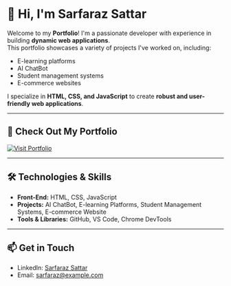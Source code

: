 # 👋 Hi, I'm Sarfaraz Sattar

Welcome to my **Portfolio**! I'm a passionate developer with experience in building **dynamic web applications**.  
This portfolio showcases a variety of projects I've worked on, including:

- E-learning platforms  
- AI ChatBot  
- Student management systems  
- E-commerce websites  

I specialize in **HTML, CSS, and JavaScript** to create **robust and user-friendly web applications**.  

---

## 🔗 Check Out My Portfolio

[![Visit Portfolio](https://img.shields.io/badge/Visit-My%20Portfolio-blue?style=for-the-badge&logo=github)](https://sarfaraz004.github.io/My_Portfolio/)

---

## 🛠 Technologies & Skills

- **Front-End:** HTML, CSS, JavaScript  
- **Projects:** AI ChatBot, E-learning Platforms, Student Management Systems, E-commerce Website  
- **Tools & Libraries:** GitHub, VS Code, Chrome DevTools  

---

## 📫 Get in Touch

- LinkedIn: [Sarfaraz Sattar](https://www.linkedin.com/in/your-linkedin/)  
- Email: sarfaraz@example.com  
